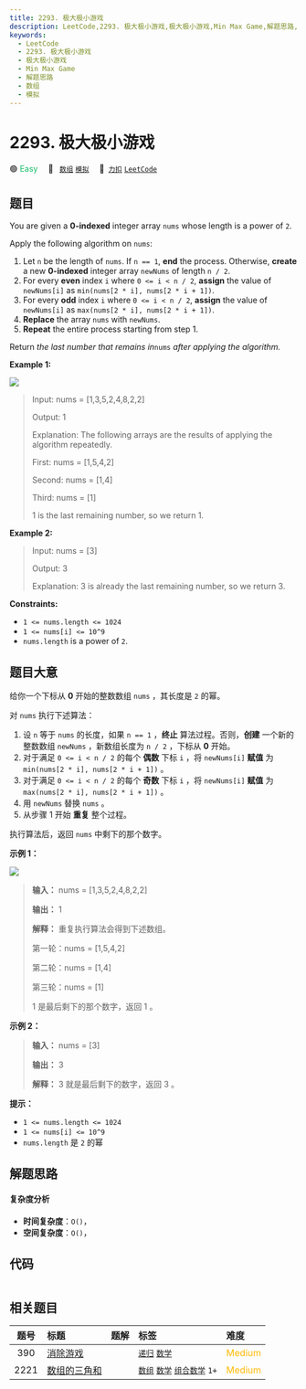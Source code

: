 ```yaml
---
title: 2293. 极大极小游戏
description: LeetCode,2293. 极大极小游戏,极大极小游戏,Min Max Game,解题思路,数组,模拟
keywords:
  - LeetCode
  - 2293. 极大极小游戏
  - 极大极小游戏
  - Min Max Game
  - 解题思路
  - 数组
  - 模拟
---
```


# 2293. 极大极小游戏

🟢 <font color=#15bd66>Easy</font>&emsp; 🔖&ensp; [`数组`](/tag/array.md) [`模拟`](/tag/simulation.md)&emsp; 🔗&ensp;[`力扣`](https://leetcode.cn/problems/min-max-game) [`LeetCode`](https://leetcode.com/problems/min-max-game)

## 题目

You are given a **0-indexed** integer array `nums` whose length is a power of
`2`.

Apply the following algorithm on `nums`:

  1. Let `n` be the length of `nums`. If `n == 1`, **end** the process. Otherwise, **create** a new **0-indexed** integer array `newNums` of length `n / 2`.
  2. For every **even** index `i` where `0 <= i < n / 2`, **assign** the value of `newNums[i]` as `min(nums[2 * i], nums[2 * i + 1])`.
  3. For every **odd** index `i` where `0 <= i < n / 2`, **assign** the value of `newNums[i]` as `max(nums[2 * i], nums[2 * i + 1])`.
  4. **Replace** the array `nums` with `newNums`.
  5. **Repeat** the entire process starting from step 1.

Return _the last number that remains in_`nums` _after applying the algorithm._



**Example 1:**

![](https://assets.leetcode.com/uploads/2022/04/13/example1drawio-1.png)

> Input: nums = [1,3,5,2,4,8,2,2]
> 
> Output: 1
> 
> Explanation: The following arrays are the results of applying the algorithm repeatedly.
> 
> First: nums = [1,5,4,2]
> 
> Second: nums = [1,4]
> 
> Third: nums = [1]
> 
> 1 is the last remaining number, so we return 1.

**Example 2:**

> Input: nums = [3]
> 
> Output: 3
> 
> Explanation: 3 is already the last remaining number, so we return 3.

**Constraints:**

  * `1 <= nums.length <= 1024`
  * `1 <= nums[i] <= 10^9`
  * `nums.length` is a power of `2`.


## 题目大意

给你一个下标从 **0** 开始的整数数组 `nums` ，其长度是 `2` 的幂。

对 `nums` 执行下述算法：

  1. 设 `n` 等于 `nums` 的长度，如果 `n == 1` ，**终止** 算法过程。否则，**创建** 一个新的整数数组 `newNums` ，新数组长度为 `n / 2` ，下标从 **0** 开始。
  2. 对于满足 `0 <= i < n / 2` 的每个 **偶数** 下标 `i` ，将 `newNums[i]` **赋值** 为 `min(nums[2 * i], nums[2 * i + 1])` 。
  3. 对于满足 `0 <= i < n / 2` 的每个 **奇数** 下标 `i` ，将 `newNums[i]` **赋值** 为 `max(nums[2 * i], nums[2 * i + 1])` 。
  4. 用 `newNums` 替换 `nums` 。
  5. 从步骤 1 开始 **重复** 整个过程。

执行算法后，返回 `nums` 中剩下的那个数字。



**示例 1：**

![](https://assets.leetcode.com/uploads/2022/04/13/example1drawio-1.png)

> 
> 
> 
> 
> 
> **输入：** nums = [1,3,5,2,4,8,2,2]
> 
> **输出：** 1
> 
> **解释：** 重复执行算法会得到下述数组。
> 
> 第一轮：nums = [1,5,4,2]
> 
> 第二轮：nums = [1,4]
> 
> 第三轮：nums = [1]
> 
> 1 是最后剩下的那个数字，返回 1 。
> 
> 

**示例 2：**

> 
> 
> 
> 
> 
> **输入：** nums = [3]
> 
> **输出：** 3
> 
> **解释：** 3 就是最后剩下的数字，返回 3 。
> 
> 



**提示：**

  * `1 <= nums.length <= 1024`
  * `1 <= nums[i] <= 10^9`
  * `nums.length` 是 `2` 的幂


## 解题思路

#### 复杂度分析

- **时间复杂度**：`O()`，
- **空间复杂度**：`O()`，

## 代码

```javascript

```

## 相关题目

<!-- prettier-ignore -->
| 题号 | 标题 | 题解 | 标签 | 难度 |
| :------: | :------ | :------: | :------ | :------ |
| 390 | [消除游戏](https://leetcode.com/problems/elimination-game) |  |  [`递归`](/tag/recursion.md) [`数学`](/tag/math.md) | <font color=#ffb800>Medium</font> |
| 2221 | [数组的三角和](https://leetcode.com/problems/find-triangular-sum-of-an-array) |  |  [`数组`](/tag/array.md) [`数学`](/tag/math.md) [`组合数学`](/tag/combinatorics.md) `1+` | <font color=#ffb800>Medium</font> |